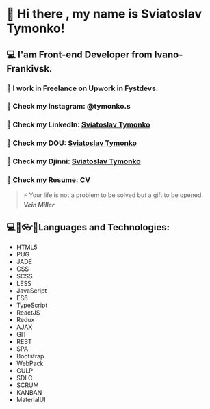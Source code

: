 # 👋 Hi there , my name is Sviatoslav Tymonko!<br/>
## 💻 I'am Front-end Developer from Ivano-Frankivsk.<br/>
### 👔 I work in Freelance on Upwork in Fystdevs.<br/>
### 💬 Check my Instagram: @tymonko.s<br/>
### 💬 Check my LinkedIn: [Sviatoslav Tymonko](https://www.linkedin.com/in/sviatoslav-tymonko-965419222/)<br/>
### 💬 Check my DOU: [Sviatoslav Tymonko](https://dou.ua/users/sviataoslav-tymonko/)<br/>
### 💬 Check my Djinni: [Sviatoslav Tymonko](https://djinni.co/q/c1f5e4e296/)<br/>
### 💬 Check my Resume: [CV](https://drive.google.com/file/d/11D1GecJjojUBzFPoaNLz4dP7pwFignE0/view?usp=sharing)<br/>


>⚡ Your life is not a problem to be solved but a gift to be opened. <br/>
>***Vein Miller***

## ​💻​💾​👓​👔​ Languages and Technologies:<br/>
* HTML5<br/>
* PUG<br/>
* JADE<br/>
* CSS<br/>
* SCSS<br/>
* LESS<br/>
* JavaScript<br/>
* ES6<br/>
* TypeScript<br/>
* ReactJS<br/>
* Redux<br/>
* AJAX<br/>
* GIT<br/>
* REST<br/>
* SPA<br/>
* Bootstrap<br/>
* WebPack<br/>
* GULP<br/>
* SDLC<br/>
* SCRUM<br/>
* KANBAN<br/>
* MaterialUI<br/>
